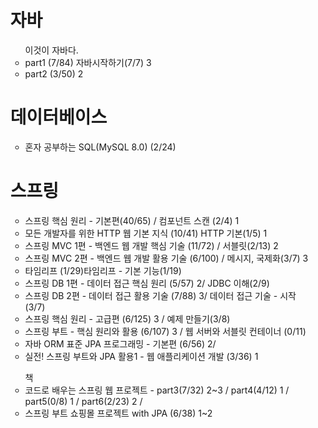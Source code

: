 <ul>
<h1> 자바 </h1>
<ul> 이것이 자바다.
  <li> part1 (7/84) 자바시작하기(7/7) 3</li>
  <li> part2 (3/50) 2 </li>
</ul>

<h1>데이터베이스</h1>
<ul> 
    <li> 혼자 공부하는 SQL(MySQL 8.0) (2/24) </li>
</ul>

<h1> 스프링 </h1>
<ul>
  <li>스프링 핵심 원리 - 기본편(40/65) / 컴포넌트 스캔 (2/4) 1 </li>
  <li>모든 개발자를 위한 HTTP 웹 기본 지식 (10/41) HTTP 기본(1/5) 1 </li>
  <li>스프링 MVC 1편 - 백엔드 웹 개발 핵심 기술 (11/72) / 서블릿(2/13) 2 </li>
  <li>스프링 MVC 2편 - 백엔드 웹 개발 활용 기술 (6/100) / 메시지, 국제화(3/7) 3 </li>
  <li>타임리프 (1/29)타임리프 - 기본 기능(1/19)</li>
  <li>스프링 DB 1편 - 데이터 접근 핵심 원리 (5/57) 2/ JDBC 이해(2/9)  </li>
  <li>스프링 DB 2편 - 데이터 접근 활용 기술 (7/88) 3/ 데이터 접근 기술 - 시작(3/7) </li>
  <li>스프링 핵심 원리 - 고급편 (6/125) 3 / 예제 만들기(3/8) </li>
  <li>스프링 부트 - 핵심 원리와 활용 (6/107) 3 / 웹 서버와 서블릿 컨테이너 (0/11)  </li>
  <li>자바 ORM 표준 JPA 프로그래밍 - 기본편 (6/56) 2/   </li>
  <li>실전! 스프링 부트와 JPA 활용1 - 웹 애플리케이션 개발 (3/36) 1 </li>
</ul>

<ul> 책
  <li>코드로 배우는 스프링 웹 프로젝트 - part3(7/32) 2~3 / part4(4/12) 1 / part5(0/8) 1 / part6(2/23) 2 / </li>
  <li> 스프링 부트 쇼핑몰 프로젝트 with JPA (6/38) 1~2 </li>
</ul>

</ul>
